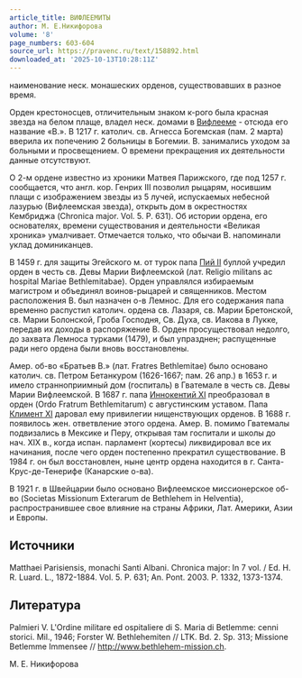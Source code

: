 ```yaml
---
article_title: ВИФЛЕЕМИТЫ
author: М. Е.Никифорова
volume: '8'
page_numbers: 603-604
source_url: https://pravenc.ru/text/158892.html
downloaded_at: '2025-10-13T10:28:11Z'
---
```


наименование неск. монашеских орденов, существовавших в разное время.

Орден крестоносцев, отличительным знаком к-рого была красная звезда на белом плаще, владел неск. домами в [Вифлееме](https://pravenc.ru/text/Вифлееме.html) - отсюда его название «В.». В 1217 г. католич. св. Агнесса Богемская (пам. 2 марта) вверила их попечению 2 больницы в Богемии. В. занимались уходом за больными и просвещением. О времени прекращения их деятельности данные отсутствуют.

О 2-м ордене известно из хроники Матвея Парижского, где под 1257 г. сообщается, что англ. кор. Генрих III позволил рыцарям, носившим плащи с изображением звезды из 5 лучей, испускаемых небесной лазурью (Вифлеемская звезда), открыть дом в окрестностях Кембриджа (Chronica major. Vol. 5. P. 631). Об истории ордена, его основателях, времени существования и деятельности «Великая хроника» умалчивает. Отмечается только, что обычаи В. напоминали уклад доминиканцев.

В 1459 г. для защиты Эгейского м. от турок папа [Пий II](<https://pravenc.ru/text/Пий II.html>) буллой учредил орден в честь св. Девы Марии Вифлеемской (лат. Religio militans ac hospital Mariae Bethlemitabae). Орден управлялся избираемым магистром и объединял воинов-рыцарей и священников. Местом расположения В. был назначен о-в Лемнос. Для его содержания папа временно распустил католич. ордена св. Лазаря, св. Марии Бретонской, св. Марии Болонской, Гроба Господня, Св. Духа, св. Иакова в Лукке, передав их доходы в распоряжение В. Орден просуществовал недолго, до захвата Лемноса турками (1479), и был упразднен; распущенные ради него ордена были вновь восстановлены.

Амер. об-во «Братьев В.» (лат. Fratres Bethlemitae) было основано католич. св. Петром Бетанкуром (1626-1667; пам. 26 апр.) в 1653 г. и имело странноприимный дом (госпиталь) в Гватемале в честь св. Девы Марии Вифлеемской. В 1687 г. папа [Иннокентий XI](<https://pravenc.ru/text/Иннокентий XI.html>) преобразовал в орден (Ordo Fratrum Bethlemitarum) с августинским уставом. Папа [Климент XI](<https://pravenc.ru/text/Климент XI.html>) даровал ему привилегии нищенствующих орденов. В 1688 г. появилось жен. ответвление этого ордена. Амер. В. помимо Гватемалы подвизались в Мексике и Перу, открывая там госпитали и школы до нач. XIX в., когда испан. парламент (кортесы) ликвидировал все их начинания, после чего орден постепенно прекратил существование. В 1984 г. он был восстановлен, ныне центр ордена находится в г. Санта-Крус-де-Тенерифе (Канарские о-ва).

В 1921 г. в Швейцарии было основано Вифлеемское миссионерское об-во (Societas Missionum Exterarum de Bethlehem in Helventia), распространившее свое влияние на страны Африки, Лат. Америки, Азии и Европы.

## Источники

Matthaei Parisiensis, monachi Santi Albani. Chronica major: In 7 vol. / Ed. H. R. Luard. L., 1872-1884. Vol. 5. P. 631; An. Pont. 2003. P. 1332, 1373-1374.

## Литература

Palmieri V. L'Ordine militare ed ospitaliere di S. Maria di Betlemme: cenni storici. Mil., 1946; Forster W. Bethlehemiten // LTK. Bd. 2. Sp. 313; Missione Betlemme Immensee // http://www.bethlehem-mission.ch.

М. Е.  Никифорова
